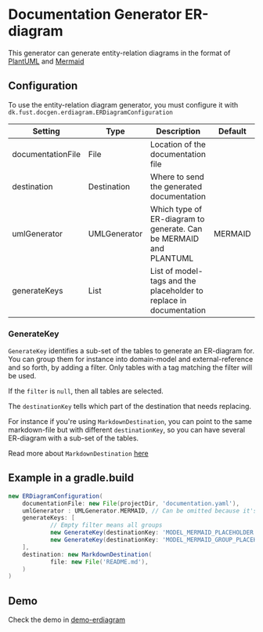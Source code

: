 # Documentation Generator ER-diagram

This generator can generate entity-relation diagrams in the format of [PlantUML](https://plantuml.com/) and [Mermaid](https://mermaid.js.org/)

## Configuration

To use the entity-relation diagram generator, you must configure it with `dk.fust.docgen.erdiagram.ERDiagramConfiguration`

| Setting           | 	Type             | Description                                                        | 	Default |
|-------------------|-------------------|--------------------------------------------------------------------|----------|
| documentationFile | File              | Location of the documentation file                                 |          |
| destination       | Destination       | Where to send the generated documentation                          |          | 
| umlGenerator      | UMLGenerator      | Which type of ER-diagram to generate. Can be MERMAID and PLANTUML  | MERMAID  |
| generateKeys      | List<GenerateKey> | List of model-tags and the placeholder to replace in documentation |          | 

### GenerateKey

`GenerateKey` identifies a sub-set of the tables to generate an ER-diagram for.
You can group them for instance into domain-model and external-reference and so forth, by adding a filter.
Only tables with a tag matching the filter will be used.

If the `filter` is `null`, then all tables are selected.

The `destinationKey` tells which part of the destination that needs replacing.

For instance if you're using `MarkdownDestination`, you can point to the same markdown-file but with different `destinationKey`, 
so you can have several ER-diagram with a sub-set of the tables.

Read more about `MarkdownDestination` [here](../../README.md#dkfustdocgendestinationmarkdowndestination-)

## Example in a gradle.build
```groovy
new ERDiagramConfiguration(
    documentationFile: new File(projectDir, 'documentation.yaml'),
    umlGenerator : UMLGenerator.MERMAID, // Can be omitted because it's default
    generateKeys: [
            // Empty filter means all groups
            new GenerateKey(destinationKey: 'MODEL_MERMAID_PLACEHOLDER'),
            new GenerateKey(destinationKey: 'MODEL_MERMAID_GROUP_PLACEHOLDER', filter: 'my_group')
    ],
    destination: new MarkdownDestination(
            file: new File('README.md'),
    )
)
```

## Demo

Check the demo in [demo-erdiagram](../../demos/demo-erdiagram)
